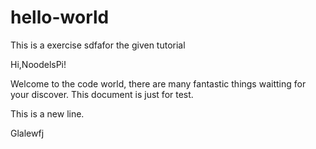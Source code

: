 # hello-world
This is a exercise sdfafor the given tutorial

Hi,NoodelsPi!

Welcome to the code world, there are many fantastic things waitting for your discover.
This document is just for test.

This is a new line.

Glalewfj
